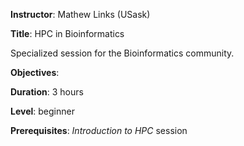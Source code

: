 **Instructor**: Mathew Links (USask)

**Title**: HPC in Bioinformatics

Specialized session for the Bioinformatics community.

**Objectives**:

**Duration**: 3 hours

**Level**: beginner

**Prerequisites**: *Introduction to HPC* session
